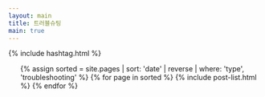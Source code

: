```yaml
---
layout: main
title: 트러블슈팅
main: true
---
```


<div class="loading-animation">

{% include hashtag.html %}

<ul class="catalogue">
{% assign sorted = site.pages | sort: 'date' | reverse | where: 'type', 'troubleshooting' %}
{% for page in sorted %}
{% include post-list.html %}
{% endfor %}
</ul>

</div>